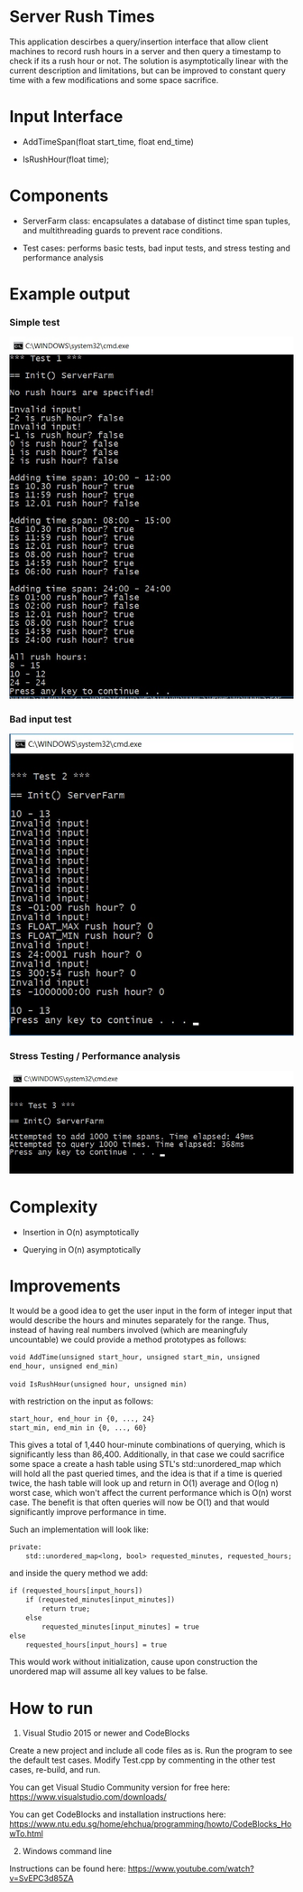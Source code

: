 # Server Rush Times

This application descirbes a query/insertion interface that allow client machines to record rush hours in a server and then query a timestamp to check if its a rush hour or not. The solution is asymptotically linear with the current description and limitations, but can be improved to constant query time with a few modifications and some space sacrifice. 

# Input Interface

- AddTimeSpan(float start\_time, float end\_time)

- IsRushHour(float time);

# Components

- ServerFarm class: encapsulates a database of distinct time span tuples, and multithreading guards to prevent race conditions.

- Test cases: performs basic tests, bad input tests, and stress testing and performance analysis

# Example output

### Simple test

![Data-Flow](/img/test1.jpg)

### Bad input test

![Data-Flow](/img/test2.jpg)

### Stress Testing / Performance analysis

![Data-Flow](/img/test3.jpg)

# Complexity

- Insertion in O(n) asymptotically

- Querying in O(n) asymptotically

# Improvements

It would be a good idea to get the user input in the form of integer input that would describe the hours and minutes separately for the range. Thus, instead of having real numbers involved (which are meaningfuly uncountable) we could provide a method prototypes as follows:

	void AddTime(unsigned start_hour, unsigned start_min, unsigned end_hour, unsigned end_min)
	
	void IsRushHour(unsigned hour, unsigned min)

with restriction on the input as follows:

	start_hour, end_hour in {0, ..., 24}
	start_min, end_min in {0, ..., 60}

This gives a total of 1,440 hour-minute combinations of querying, which is significantly less than 86,400. Additionally, in that case we could sacrifice some space a create a hash table using STL's std::unordered\_map which will hold all the past queried times, and the idea is that if a time is queried twice, the hash table will look up and return in O(1) average and O(log n) worst case, which won't affect the current performance which is O(n) worst case. The benefit is that often queries will now be O(1) and that would significantly improve performance in time.		

Such an implementation will look like:

	private:
		std::unordered_map<long, bool> requested_minutes, requested_hours;

and inside the query method we add:

	if (requested_hours[input_hours])
		if (requested_minutes[input_minutes])
			return true;
		else
			requested_minutes[input_minutes] = true
	else
		requested_hours[input_hours] = true

This would work without initialization, cause upon construction the unordered map will assume all key values to be false.

# How to run

1) Visual Studio 2015 or newer and CodeBlocks

Create a new project and include all code files as is. Run the program to see the default test cases. Modify Test.cpp by commenting in the other test cases, re-build, and run.

You can get Visual Studio Community version for free here: https://www.visualstudio.com/downloads/

You can get CodeBlocks and installation instructions here: https://www.ntu.edu.sg/home/ehchua/programming/howto/CodeBlocks_HowTo.html

2) Windows command line 

Instructions can be found here: https://www.youtube.com/watch?v=SvEPC3d85ZA


